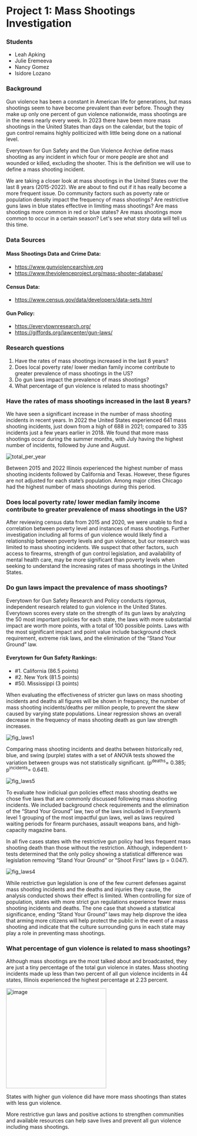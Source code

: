 # Project 1: Mass Shootings Investigation

### Students
 - Leah Apking
 - Julie Eremeeva
 - Nancy Gomez
 - Isidore Lozano 
      
### Background 

Gun violence has been a constant in American life for generations, but mass shootings seem to have become prevalent than ever before. Though they make up only one percent of gun violence nationwide, mass shootings are in the news nearly every week. In 2023 there have been more mass shootings in the United States than days on the calendar, but the topic of gun control remains highly politicized with little being done on a national level.

Everytown for Gun Safety and the Gun Violence Archive define mass shooting as any incident in which four or more people are shot and wounded or killed, excluding the shooter. This is the definition we will use to define a mass shooting incident.

We are taking a closer look at mass shootings in the United States over the last 8 years (2015-2022). We are about to find out if it has really become a more frequent issue. Do community factors such as poverty rate or population density impact the frequency of mass shootings? Are restrictive guns laws in blue states effective in limiting mass shootings? Are mass shootings more common in red or blue states? Are mass shootings more common to occur in a certain season? Let's see what story data will tell us this time. 

### Data Sources

#### Mass Shootings Data and Crime Data: 
   - https://www.gunviolencearchive.org 
   - https://www.theviolenceproject.org/mass-shooter-database/

#### Census Data: 
   - https://www.census.gov/data/developers/data-sets.html

#### Gun Policy:
   - https://everytownresearch.org/ 
   - https://giffords.org/lawcenter/gun-laws/


### Research questions
  1. Have the rates of mass shootings increased in the last 8 years?
  2. Does local poverty rate/ lower median family income contribute to greater prevalence of mass shootings in the US?
  3. Do gun laws impact the prevalence of mass shootings?
  4. What percentage of gun violence is related to mass shootings?

### Have the rates of mass shootings increased in the last 8 years?

We have seen a significant increase in the number of mass shooting incidents in recent years. In 2022 the United States experienced 641 mass shooting incidents, just down from a high of 688 in 2021; compared to 335 incidents just a few years earlier in 2018. We found that more mass shootings occur during the summer months, with July having the highest number of incidents, followed by June and August.

![total_per_year](https://github.com/leah-apking/project1-mass-shootings/assets/119013360/1bba3772-52cb-4f08-be73-88eff730fed0)

Between 2015 and 2022 Illinois experienced the highest number of mass shooting incidents followed by California and Texas. However, these figures are not adjusted for each state’s population. Among major cities Chicago had the highest number of mass shootings during this period.

### Does local poverty rate/ lower median family income contribute to greater prevalence of mass shootings in the US?

After reviewing census data from 2015 and 2020, we were unable to find a correlation between poverty level and instances of mass shootings. Further investigation including all forms of gun violence would likely find a relationship between poverty levels and gun violence, but our research was limited to mass shooting incidents. We suspect that other factors, such access to firearms, strength of gun control legislation, and availability of mental health care, may be more significant than poverty levels when seeking to understand the increasing rates of mass shootings in the United States.

### Do gun laws impact the prevalence of mass shootings?

Everytown for Gun Safety Research and Policy conducts rigorous, independent research related to gun violence in the United States. Everytown scores every state on the strength of its gun laws by analyzing the 50 most important policies for each state, the laws with more substantial impact are worth more points, with a total of 100 possible points. Laws with the most significant impact and point value include background check requirement, extreme risk laws, and the elimination of the “Stand Your Ground” law.

#### Everytown for Gun Safety Rankings:
* #1.     California (86.5 points)
* #2.     New York (81.5 points)
* #50.   Mississippi (3 points)

When evaluating the effectiveness of stricter gun laws on mass shooting incidents and deaths all figures will be shown in frequency, the number of mass shooting incidents/deaths per million people, to prevent the skew caused by varying state populations. Linear regression shows an overall decrease in the frequency of mass shooting death as gun law strength increases.

![fig_laws1](https://github.com/leah-apking/project1-mass-shootings/assets/119013360/d76eec9f-bd72-4711-bf7c-b1bca7a6a37a)

Comparing mass shooting incidents and deaths between historically red, blue, and swing (purple) states with a set of ANOVA tests showed the variation between groups was not statistically significant. (p<sup>deaths</sup>= 0.385; p<sup>incidents</sup>= 0.641).

![fig_laws5](https://github.com/leah-apking/project1-mass-shootings/assets/119013360/f520c449-6465-439b-a324-d8eb1c590fe6)

To evaluate how indiciual gun policies effect mass shooting deaths we chose five laws that are commonly discussed following mass shooting incidents. We included background check requirements and the elimination of the “Stand Your Ground” law, two of the laws included in Everytown’s level 1 grouping of the most impactful gun laws, well as laws required waiting periods for firearm purchases, assault weapons bans, and high-capacity magazine bans.

In all five cases states with the restrictive gun policy had less frequent mass shooting death than those without the restriction. Although, independent t-tests determined that the only policy showing a statistical difference was legislation removing “Stand Your Ground” or “Shoot First” laws (p = 0.047). 

![fig_laws4](https://github.com/leah-apking/project1-mass-shootings/assets/119013360/2fd59928-e64c-4f26-b1c1-dabfa7217629)

While restrictive gun legislation is one of the few current defenses against mass shooting incidents and the deaths and injuries they cause, the analysis conducted shows their effect is limited. When controlling for size of population, states with more strict gun regulations experience fewer mass shooting incidents and deaths. The one case that showed a statistical significance, ending “Stand Your Ground” laws may help disprove the idea that arming more citizens will help protect the public in the event of a mass shooting and indicate that the culture surrounding guns in each state may play a role in preventing mass shootings.

### What percentage of gun violence is related to mass shootings?

Although mass shootings are the most talked about and broadcasted, they are just a tiny percentage of the total gun violence in states. Mass shooting incidents made up less than two percent of all gun violence incidents in 44 states, Illinois experienced the highest percentage at 2.23 percent.

<img width="272" alt="image" src="https://github.com/leah-apking/project1-mass-shootings/assets/119013360/96ad1b30-c857-431f-80ac-2f2825de18b4">
 
States with higher gun violence did have more mass shootings than states with less gun violence.

More restrictive gun laws and positive actions to strengthen communities and available resources can help save lives and prevent all gun violence including mass shootings.


